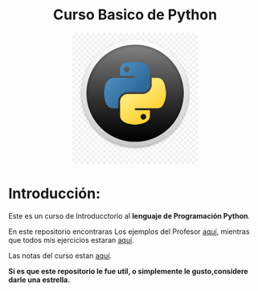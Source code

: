 <div align="center"> <h1>Curso Basico de Python</h1></div>

<div align="center"> <img src="./assets/cover.png" width="250"> </div>

# Introducción:

Este es un curso de Introducctorio al **lenguaje de Programación Python**.

En este repositorio encontraras Los ejemplos del Profesor [aquí](./solveds),
mientras que todos mis ejercicios estaran [aquí](./exercises).

Las notas del curso estan [aquí](./notes.md).

**Si es que este repositorio le fue util, o simplemente le gusto,considere darle una estrella.**
